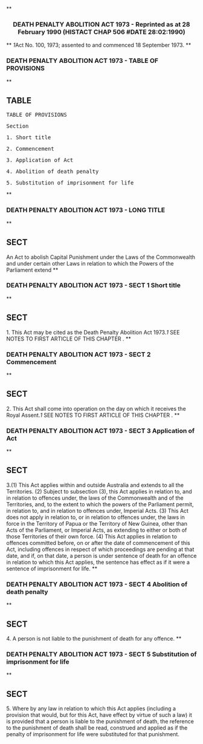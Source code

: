 **<b>

### <center><name>DEATH PENALTY ABOLITION ACT 1973 - Reprinted as at 28 February 1990 (HISTACT CHAP 506 #DATE 28:02:1990) </name></center>
</b>** *1*Act No. 100, 1973; assented to and commenced 18 September 1973\. 
**<b>

### <name>DEATH PENALTY ABOLITION ACT 1973 - TABLE OF PROVISIONS </name>
</b>** 

## TABLE
<tables> <tt>                              TABLE OF PROVISIONS<lf> 

Section<lf> <p>     1\. Short title<lf> <p>     2\. Commencement<lf> <p>     3\. Application of Act<lf> <p>     4\. Abolition of death penalty<lf> <p>     5\. Substitution of imprisonment for life<lf> </lf></p></lf></p></lf></p></lf></p></lf></p></lf>
</lf></tt></tables>
**<b>

### <name>DEATH PENALTY ABOLITION ACT 1973 - LONG TITLE </name>
</b>** 

## SECT
<sect> An Act to abolish Capital Punishment under the Laws of the Commonwealth and under certain other Laws in relation to which the Powers of the Parliament<lf>                                     extend<lf> </lf></lf></sect>
**<b>

### <name>DEATH PENALTY ABOLITION ACT 1973 - SECT 1 Short title </name>
</b>** 

## SECT
<sect>   1\. This Act may be cited as the Death Penalty Abolition Act 1973.*1* SEE NOTES TO FIRST ARTICLE OF THIS CHAPTER . </sect>
**<b>

### <name>DEATH PENALTY ABOLITION ACT 1973 - SECT 2 Commencement </name>
</b>** 

## SECT
<sect>   2\. This Act shall come into operation on the day on which it receives the Royal Assent.*1* SEE NOTES TO FIRST ARTICLE OF THIS CHAPTER . </sect>
**<b>

### <name>DEATH PENALTY ABOLITION ACT 1973 - SECT 3 Application of Act </name>
</b>** 

## SECT
<sect>   3.(1) This Act applies within and outside Australia and extends to all the Territories.<lf>   (2) Subject to subsection (3), this Act applies in relation to, and in relation to offences under, the laws of the Commonwealth and of the Territories, and, to the extent to which the powers of the Parliament permit, in relation to, and in relation to offences under, Imperial Acts.<lf>   (3) This Act does not apply in relation to, or in relation to offences under, the laws in force in the Territory of Papua or the Territory of New Guinea, other than Acts of the Parliament, or Imperial Acts, as extending to either or both of those Territories of their own force.<lf>   (4) This Act applies in relation to offences committed before, on or after the date of commencement of this Act, including offences in respect of which proceedings are pending at that date, and if, on that date, a person is under sentence of death for an offence in relation to which this Act applies, the sentence has effect as if it were a sentence of imprisonment for life. </lf></lf></lf></sect>
**<b>

### <name>DEATH PENALTY ABOLITION ACT 1973 - SECT 4 Abolition of death penalty </name>
</b>** 

## SECT
<sect>   4\. A person is not liable to the punishment of death for any offence. </sect>
**<b>

### <name>DEATH PENALTY ABOLITION ACT 1973 - SECT 5 Substitution of imprisonment for life </name>
</b>** 

## SECT
<sect>   5\. Where by any law in relation to which this Act applies (including a provision that would, but for this Act, have effect by virtue of such a law) it is provided that a person is liable to the punishment of death, the reference to the punishment of death shall be read, construed and applied as if the penalty of imprisonment for life were substituted for that punishment. </sect>

